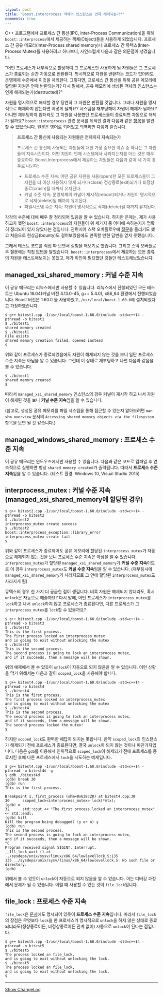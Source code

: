 ```yaml
---
layout: post
title: "Boost.Interprocess 객체의 인스턴스는 언제 해제되는가?"
comments: true
---
```


C++ 프로그램에서 프로세스 간 통신(IPC, Inter-Process Communication)을 위해 `boost::interprocess`에서 제공하는 객체(Object)들을 사용하게 되었습니다. 프로세스 간 공유 메모리(Inter-Process shared memory)나 프로세스 간 뮤텍스(Inter-Process Mutex)를 사용하려고 하다보니, 자연스럽게 다음과 같은 의문점이 생겼습니다.

"어떤 프로세스가 내부적으로 할당하여 그 프로세스만 사용하게 될 자원들은 그 프로세스가 종료되는 순간 자동으로 반환된다. 명시적으로 자원을 반환하는 코드가 없더라도 운영체제 수준에서 이것을 처리한다. 그렇다면, 프로세스 간 통신을 위해 공유 메모리에 할당된 자원은 언제 반환되는가? 다시 말해서, 공유 메모리에 생성된 객체의 인스턴스는 언제 해제되는가(destructed)?"

자원을 명시적으로 해제할 경우 당연히 그 자원은 반환될 것입니다. 그러나 자원을 명시적으로 해제하지 않는다면 어떻게 될까요? 시스템을 재부팅해야 자원이 해제가 될까요? 아니면 재부팅하지 않더라도 그 자원을 사용했던 프로세스들이 종료되면 자동으로 해제가 될까요? `boost::interprocess` 관련 문서를 뒤적인 결과 다음과 같은 [항목](https://www.boost.org/doc/libs/1_60_0/doc/html/interprocess/some_basic_explanations.html#interprocess.some_basic_explanations.persistence)을 발견할 수 있었습니다. 원문은 영어로 되어있고 의역하면 다음과 같습니다.

> **프로세스 간 통신에 사용되는 자원들은 언제까지 지속되는가**
>
> 프로세스 간 통신에 사용되는 자원들에 대한 가장 중요한 이슈 중 하나는 그 자원들의 지속시간이다. 어떤 자원이 언제 시스템에서 사라지는지를 아는 것은 매우 중요하다. Boost.Interprocess에서 제공하는 자원들은 다음과 같이 세 가지 경우로 나뉜다:
> * 프로세스 수준 지속: 어떤 공유 자원을 사용(open)한 모든 프로세스들이 그 자원을 더 이상 사용하지 않게 되거나(close) 정상종료(exit)되거나 비정상종료(crash)될 때까지 유지된다.
> * 커널 수준 지속: 운영체제의 커널이 재시작(reboot)되거나 자원이 명시적으로 삭제(delete)될 때까지 유지된다.
> * 파일시스템 수준 지속: 자원이 명시적으로 삭제(delete)될 때까지 유지된다.

각각의 수준에 대해 매우 잘 정리되어 있음을 알 수 있습니다. 하지만 문제는, 제가 사용하고자 했던 `boost::interprocess`의 자원들이 위 세가지 중 어디에 속하는지가 명확히 정리되어 있지 않았다는 점입니다. 관련지어 스택 오버플로우에 [질문](https://stackoverflow.com/q/50691184/7724939)을 올리기도 했고 처음으로 현상금(bounty)도 걸어보았음에도 만족할 만한 답변을 얻지 못했습니다.

그래서 테스트 코드를 직접 짜 보면서 실험을 해보기로 했습니다. 그리고 스택 오버플로우 질문에는 직접 [답변](https://stackoverflow.com/a/51335826/7724939)을 달았습니다. `boost::interprocess`에서 제공하는 모든 종류의 자원을 테스트해보지는 못했고, 제가 확인이 필요했던 것들만 테스트해보았습니다.

## managed_xsi_shared_memory : 커널 수준 지속

이 공유 메모리는 리눅스에서만 사용할 수 있습니다. 리눅스에서 진행되었던 모든 테스트는 Ubuntu 16.04(커널 버전 4.13.0-45, g++ 5.4.0), x86_64 환경에서 진행되었습니다. Boost 버전은 1.60.0 을 사용하였고, `/usr/local/boost-1.60.0`에 설치되었다고 가정하였습니다.

<script src="https://gist.github.com/nglee/5892c346d26f9282160581e7fde4d3cf.js"></script>
```
$ g++ bitest1.cpp -I/usr/local/boost-1.60.0/include -std=c++14 -pthread -o bitest1
$ ./bitest1
shared memory created
$ ./bitest1
File exists
shared memory creation failed, opened instead
$
```

위와 같이 프로세스가 종료되었음에도 자원이 해제되지 않는 것을 보니 일단 프로세스 수준 지속은 아님을 알 수 있습니다. 그런데 이 상태로 재부팅하고 나면 다음과 같음을 볼 수 있습니다.

```
$ ./bitest1
shared memory created
$
```

따라서 `managed_xsi_shared_memory` 인스턴스의 경우 커널이 재시작 하고 나서 자원이 해재된 것을 보니 **커널 수준 지속**임을 알 수 있습니다.

(참고로, 생성된 공유 메모리를 파일 시스템을 통해 접근할 수 있는지 알아보려면 `man shm_overview` 문서의 `Accessing shared memory objects via the filesystem` 항목을 보면 될 것 같습니다.)

## managed_windows_shared_memory : 프로세스 수준 지속

이 공유 메모리는 윈도우즈에서만 사용할 수 있습니다. 다음과 같은 코드로 컴파일 후 연속적으로 실행하면 항상 `shared memory created`가 출력됩니다. 따라서 **프로세스 수준 지속**임을 알 수 있습니다. (테스트 환경: Windows 10, Visual Studio 2015)

<script src="https://gist.github.com/nglee/f89b6448a05edcb9ed382a94e8aa13d5.js"></script>

## interprocess_mutex : 커널 수준 지속 (managed_xsi_shared_memory에 할당된 경우)

<script src="https://gist.github.com/nglee/a03ed8c2de387608f6d9d98ce53beb51.js"></script>
```
$ g++ bitest2.cpp -I/usr/local/boost-1.60.0/include -std=c++14 -pthread -o bitest2
$ ./bitest2
interprocess_mutex create success
$ ./bitest2
boost::interprocess_exception::library_error
interprocess_mutex create fail
$
```

위와 같이 프로세스가 종료되어도 공유 메모리에 할당된 `interprocess_mutex`가 자동으로 해제되지 않는 것을 보니 프로세스 수준 지속은 아님을 알 수 있습니다. `interprocess_mutex`가 할당된 `managed_xsi_shared_memory`가 **커널 수준 지속**이므로 이 경우 `interprocess_mutex`도 **커널 수준 지속**임을 알 수 있습니다. (재부팅시에 `managed_xsi_shared_memory`가 사라지므로 그 안에 할당된 `interprocess_mutex`도 사라지게 됨)

뮤텍스의 경우 한 가지 더 궁금한 점이 생깁니다. 비록 자원은 해제되지 않더라도, 혹시 `unlock`은 자동으로 해줄까요? 다시 말해, 어떤 프로세스가 `interprocess_mutex`를 `lock`하고 나서 `unlock`하지 않고 프로세스가 종료된다면, 다른 프로세스가 그 `interprocess_mutex`를 `lock`할 수 있을까요?

<script src="https://gist.github.com/nglee/b9dd4d8f55010d47a48f30f4967b86d1.js"></script>
```
$ g++ bitest3.cpp -I/usr/local/boost-1.60.0/include -std=c++14 -pthread -o bitest3
$ ./bitest3
This is the first process.
The first process locked an interprocess_mutex
and is going to exit without unlocking the mutex
$ ./bitest3
This is the second process.
The second process is going to lock an interprocess mutex,
and if it succeeds, then a message will be shown.

```

위의 예제에서 볼 수 있듯이 `unlock`이 자동으로 되지 않음을 알 수 있습니다. 이런 상황을 막기 위해서는 다음과 같이 `scoped_lock`을 사용해야 합니다.

<script src="https://gist.github.com/nglee/a6eb842a92f1b44ca3d3880b255aac80.js"></script>
```
$ g++ bitest4.cpp -I/usr/local/boost-1.60.0/include -std=c++14 -pthread -o bitest4
$ ./bitest4
This is the first process.
The first process locked an interprocess_mutex
and is going to exit without unlocking the mutex
$ ./bitest4
This is the second process.
The second process is going to lock an interprocess mutex,
and if it succeeds, then a message will be shown.
The second process locked the mutex!
$
```

하지만 `scoped_lock`도 완벽한 해답이 되지는 못합니다. 만약 `scoped_lock`의 인스턴스가 해제되기 전에 프로세스가 종료된다면, 결국 `unlock`이 되지 않는 것이나 마찬가지입니다. 다음은 `gdb`를 이용해서 인위적으로 `scoped_lock`이 해제되기 전에 프로세스를 종료시킨 후에 다른 프로세스에서 `lock`을 시도하는 예제입니다.

```
$ g++ bitest4.cpp -I/usr/local/boost-1.60.0/include -std=c++14 -pthread -o bitest4d -g
$ gdb ./bitest4d
(gdb) break 30
(gdb) run
This is the first process.

Breakpoint 1, first_process (shm=0x638c20) at bitest4.cpp:30
30	    scoped_lock<interprocess_mutex> lock(*mtx);
(gdb) n
32	    std::cout << "The first process locked an interprocess_mutex" << std::endl;
(gdb) kill
Kill the program being debugged? (y or n) y
(gdb) run
This is the second process.
The second process is going to lock an interprocess mutex,
and if it succeeds, then a message will be shown.
^C
Program received signal SIGINT, Interrupt.
__lll_lock_wait () at ../sysdeps/unix/sysv/linux/x86_64/lowlevellock.S:135
135	../sysdeps/unix/sysv/linux/x86_64/lowlevellock.S: No such file or directory.
(gdb)
```

위에서 볼 수 있듯이 `unlock`이 자동으로 되지 않음을 알 수 있습니다. 이는 디버깅 과정에서 문제가 될 수 있습니다. 이럴 때 사용할 수 있는 것이 `file_lock`입니다.

## file_lock : 프로세스 수준 지속

`file_lock`은 [문서](https://www.boost.org/doc/libs/1_60_0/doc/html/interprocess/synchronization_mechanisms.html#interprocess.synchronization_mechanisms.file_lock)에도 명시되어 있듯이 **프로세스 수준 지속**입니다. 따라서 `file_lock`의 장점은 무엇보다 `lock`을 한 프로세스가 명시적으로 `unlock`을 하지 않은 상태로 종료되더라도(정상종료이든, 비정상종료이든 관계 없이) 자동으로 `unlock`이 된다는 점입니다.

<script src="https://gist.github.com/nglee/164bde324c6c03a50047648c222d0b28.js"></script>
```
$ g++ bitest5.cpp -I/usr/local/boost-1.60.0/include -std=c++14 -pthread -o bitest5
$ ./bitest5
The process locked an file_lock,
and is going to exit without unlocking the lock.
$ ./bitest5
The process locked an file_lock,
and is going to exit without unlocking the lock.
$
```

----------
<a href="javascript:showChangeLog();">Show ChangeLog</a>
<div id="post_changelog" style="display:none;">
<table>
  <tr>
    <th>Version</th>
    <th>Description</th>
    <th>Date</th>
  </tr>
  <tr>
    <td class="td_center">1.0</td>
    <td>Publish</td>
    <td class="td_center">2018-07-14</td>
  </tr>
  <tr>
    <td class="td_center">1.1</td>
    <td>Minor fixes</td>
    <td class="td_center">2018-07-17</td>
  </tr>
</table>
</div>
